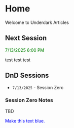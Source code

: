 # Home

Welcome to Underdark Articles

## Next Session

<p style="color:green">7/13/2025 6:00 PM</p>


test test test

## DnD Sessions

* `7/13/2025` - Session Zero

### Session Zero Notes
TBD

<p style="color:blue">Make this text blue.</p>


